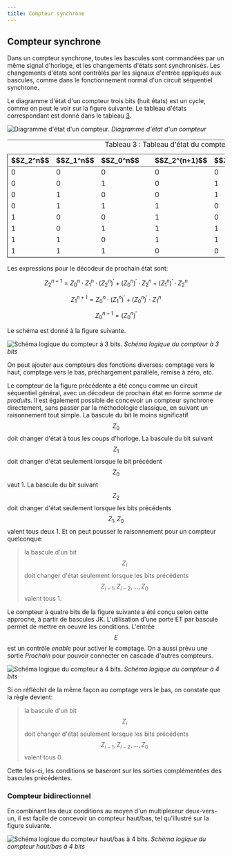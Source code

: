 ```yaml
---
title: Compteur synchrone 
---
```


## Compteur synchrone

Dans un compteur synchrone, toutes les bascules sont commandées par un
même signal d'horloge, et les changements d'états sont
synchronisés. Les changements d'états sont contrôlés par les signaux
d'entrée appliqués aux bascules, comme dans le fonctionnement normal
d'un circuit séquentiel synchrone.

Le diagramme d'état d'un compteur trois bits (huit états) est un
cycle, comme on peut le voir sur la figure suivante. Le tableau
d'états correspondant est donné dans le tableau [3](#orgbb470fd).

![Diagramme d'état d'un compteur.]({{site.baseurl}}/img/compt8_FSM.svg "Diagramme d'état d'un compteur")
*Diagramme d'état d'un compteur*

<table id="orgbb470fd" border="2" cellspacing="0" cellpadding="6" rules="groups" frame="hsides">
<caption class="t-above"><span class="table-number">Tableau 3 :</span> Tableau d'état du compteur</caption>

<colgroup>
<col  class="org-right" />

<col  class="org-right" />

<col  class="org-right" />

<col  class="org-left" />

<col  class="org-right" />

<col  class="org-right" />

<col  class="org-right" />
</colgroup>
<thead>
<tr>
<th scope="col" class="org-right">$$Z_2^n$$</th>
<th scope="col" class="org-right">$$Z_1^n$$</th>
<th scope="col" class="org-right">$$Z_0^n$$</th>
<th scope="col" class="org-left">&#xa0;</th>
<th scope="col" class="org-right">$$Z_2^{n+1}$$</th>
<th scope="col" class="org-right">$$Z_1^{n+1}$$</th>
<th scope="col" class="org-right">$$Z_0^{n+1}$$</th>
</tr>
</thead>

<tbody>
<tr>
<td class="org-right">0</td>
<td class="org-right">0</td>
<td class="org-right">0</td>
<td class="org-left">&#xa0;</td>
<td class="org-right">0</td>
<td class="org-right">0</td>
<td class="org-right">1</td>
</tr>


<tr>
<td class="org-right">0</td>
<td class="org-right">0</td>
<td class="org-right">1</td>
<td class="org-left">&#xa0;</td>
<td class="org-right">0</td>
<td class="org-right">1</td>
<td class="org-right">0</td>
</tr>


<tr>
<td class="org-right">0</td>
<td class="org-right">1</td>
<td class="org-right">0</td>
<td class="org-left">&#xa0;</td>
<td class="org-right">0</td>
<td class="org-right">1</td>
<td class="org-right">1</td>
</tr>


<tr>
<td class="org-right">0</td>
<td class="org-right">1</td>
<td class="org-right">1</td>
<td class="org-left">&#xa0;</td>
<td class="org-right">1</td>
<td class="org-right">0</td>
<td class="org-right">0</td>
</tr>


<tr>
<td class="org-right">1</td>
<td class="org-right">0</td>
<td class="org-right">0</td>
<td class="org-left">&#xa0;</td>
<td class="org-right">1</td>
<td class="org-right">0</td>
<td class="org-right">1</td>
</tr>


<tr>
<td class="org-right">1</td>
<td class="org-right">0</td>
<td class="org-right">1</td>
<td class="org-left">&#xa0;</td>
<td class="org-right">1</td>
<td class="org-right">1</td>
<td class="org-right">0</td>
</tr>


<tr>
<td class="org-right">1</td>
<td class="org-right">1</td>
<td class="org-right">0</td>
<td class="org-left">&#xa0;</td>
<td class="org-right">1</td>
<td class="org-right">1</td>
<td class="org-right">1</td>
</tr>


<tr>
<td class="org-right">1</td>
<td class="org-right">1</td>
<td class="org-right">1</td>
<td class="org-left">&#xa0;</td>
<td class="org-right">0</td>
<td class="org-right">0</td>
<td class="org-right">0</td>
</tr>
</tbody>
</table>

Les expressions  pour le décodeur de prochain état sont: 

$$  Z_2^{n+1} = Z_0^n \cdot Z_1^n \cdot (Z_2^{n})^\prime + (Z_0^{n})^\prime \cdot Z_2^n + (Z_1^{n})^\prime \cdot Z_2^n $$

$$  Z_1^{n+1} = Z_0^{n} \cdot (Z_1^{n})^\prime + (Z_0^{n})^\prime \cdot Z_1^n $$

$$  Z_0^{n+1} = (Z_0^{n})^\prime $$

Le schéma est donné à la figure suivante.

![Schéma logique du compteur à 3 bits.]({{site.baseurl}}/img/compt8.svg "Schéma logique du compteur à 3 bits")
*Schéma logique du compteur à 3 bits*

On peut ajouter aux compteurs des fonctions diverses: comptage vers le
haut, comptage vers le bas, préchargement parallèle, remise à zéro,
etc.

Le compteur de la figure précédente a été conçu comme un circuit
séquentiel général, avec un décodeur de prochain état en forme *somme
de produits*. Il est également possible de concevoir un compteur
synchrone directement, sans passer par la méthodologie classique, en
suivant un raisonnement tout simple. La bascule du bit le moins
significatif $$Z_0$$ doit changer d'état à tous les coups
d'horloge. La bascule du bit suivant $$Z_1$$ doit changer d'état
seulement lorsque le bit précédent $$Z_0$$ vaut 1. La bascule du bit
suivant $$Z_2$$ doit changer d'état seulement lorsque les bits
précédents $$Z_1, Z_0$$ valent tous deux 1. Et on peut pousser le
raisonnement pour un compteur quelconque: 

> la bascule d'un bit $$Z_i$$
> doit changer d'état seulement lorsque les bits précédents
> $$Z_{i-1},Z_{i-2},\ldots, Z_0$$ valent tous 1.

Le compteur à quatre bits de la figure suivante a été conçu
selon cette approche, à partir de bascules JK.  L'utilisation d'une
porte ET par bascule permet de mettre en oeuvre les
conditions. L'entrée $$E$$ est un contrôle *enable* pour activer le
comptage. On a aussi prévu une sortie *Prochain* pour pouvoir
connecter en cascade d'autres compteurs.

![Schéma logique du compteur à 4 bits.]({{site.baseurl}}/img/compt_4bits.svg "Schéma logique du compteur à 4 bits")
*Schéma logique du compteur à 4 bits*

Si on réfléchit de la même façon au comptage vers le bas, on constate
que la règle devient:

> la bascule d'un bit $$Z_i$$ doit changer d'état
> seulement lorsque les bits précédents $$Z_{i-1},Z_{i-2},\ldots, Z_0$$
> valent tous 0.

Cette fois-ci, les conditions se baseront sur les sorties
complémentées des bascules précédentes.


### Compteur bidirectionnel

En combinant les deux conditions au moyen d'un multiplexeur deux-vers-
un, il est facile de concevoir un compteur haut/bas, tel qu'illustré
sur la figure suivante.

![Schéma logique du compteur haut/bas à 4 bits.]({{site.baseurl}}/img/compt_updown.svg "Schéma logique du compteur haut/bas à 4 bits")
*Schéma logique du compteur haut/bas à 4 bits*


